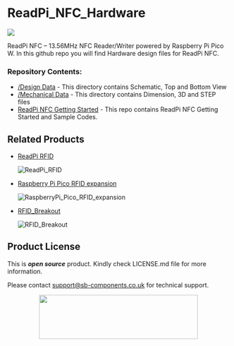 # ReadPi_NFC_Hardware
<img src="https://cdn.shopify.com/s/files/1/1217/2104/files/readpi_1.png?v=1672989840">

ReadPi NFC – 13.56MHz NFC Reader/Writer powered by Raspberry Pi Pico W. In this github repo you will find Hardware design files for ReadPi NFC.

### Repository Contents:
  - [/Design Data](https://github.com/sbcshop/ReadPi_NFC_Hardware/tree/main/Design%20Data) - This directory contains Schematic, Top and Bottom View
  - [/Mechanical Data](https://github.com/sbcshop/ReadPi_NFC_Hardware/tree/main/Mechanical%20Data) - This directory contains Dimension, 3D and STEP files
  - [ReadPi NFC Getting Started](https://github.com/sbcshop/ReadPi_NFC_Software) - This repo contains ReadPi NFC Getting Started and Sample Codes.


## Related Products
  * [ReadPi RFID](https://shop.sb-components.co.uk/products/readpi-an-rfid-nfc-reader-powered-with-raspberry-pi-pico-w?variant=40478483054675) 
   
     ![ReadPi_RFID](https://shop.sb-components.co.uk/cdn/shop/products/ReadPi3.png?v=1673239194&width=300)   

  * [Raspberry Pi Pico RFID expansion](https://shop.sb-components.co.uk/products/raspberry-pi-pico-rfid-expansion) 
   
     ![RaspberryPi_Pico_RFID_expansion](https://shop.sb-components.co.uk/cdn/shop/products/2_85a5dfb2-96cb-4e0b-ba28-a70af127a4f1.png?v=1613732653&width=300) 

  * [RFID_Breakout](https://shop.sb-components.co.uk/products/rfid-breakout?_pos=5&_sid=fac219786&_ss=r) 
   
     ![RFID_Breakout](https://shop.sb-components.co.uk/cdn/shop/products/5_cc377540-62b9-47eb-b5fe-3a337e7d809a.png?v=1606202760&width=300)
    
## Product License

This is ***open source*** product. Kindly check LICENSE.md file for more information.

Please contact support@sb-components.co.uk for technical support.
<p align="center">
  <img width="360" height="100" src="https://cdn.shopify.com/s/files/1/1217/2104/files/Logo_sb_component_3.png?v=1666086771&width=300">
</p>
